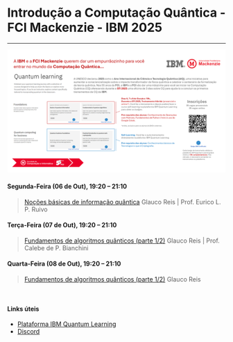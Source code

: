 # Introdução a Computação Quântica - FCI Mackenzie - IBM 2025

---

<img src="https://github.com/STI-2025-Computacao-Quantica/Introducao-Computacao_Quantica/blob/main/Presentation_QC_5.png?raw=true" width="800" />


#### Segunda-Feira (06 de Out), 19:20 – 21:10
> [Noções básicas de informação quântica](https://github.com/STI-2025-Computacao-Quantica/Introducao-Computacao_Quantica/tree/main/Dia_1)
Glauco Reis | Prof. Eurico L. P. Ruivo  

#### Terça-Feira (07 de Out), 19:20 – 21:10
> [Fundamentos de algoritmos quânticos (parte 1/2)](https://github.com/STI-2025-Computacao-Quantica/Introducao-Computacao_Quantica/tree/main/Dia_2)
Glauco Reis | Prof. Calebe de P. Bianchini  
 
#### Quarta-Feira (08 de Out), 19:20 – 21:10
> [Fundamentos de algoritmos quânticos (parte 1/2)](https://github.com/STI-2025-Computacao-Quantica/Introducao-Computacao_Quantica/tree/main/Dia_3)
Glauco Reis 

<br>

#### Links úteis
* [Plataforma IBM Quantum Learning](https://quantum.cloud.ibm.com/learning/en)
* [Discord](https://discord.gg/AnYTYJk8)
